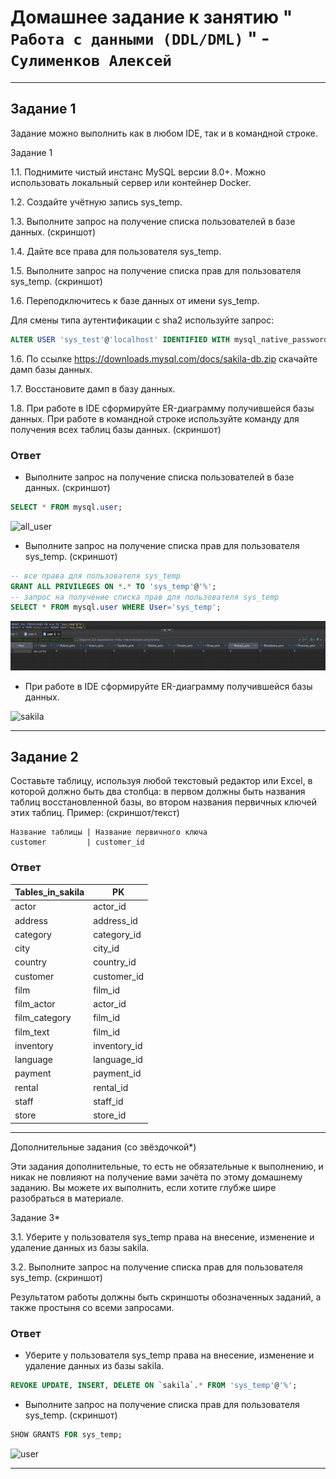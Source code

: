 # Домашнее задание к занятию " `Работа с данными (DDL/DML)` " - `Сулименков Алексей`

---

## Задание 1

Задание можно выполнить как в любом IDE, так и в командной строке.

Задание 1

1.1. Поднимите чистый инстанс MySQL версии 8.0+. Можно использовать локальный сервер или контейнер Docker.

1.2. Создайте учётную запись sys_temp.

1.3. Выполните запрос на получение списка пользователей в базе данных. (скриншот)

1.4. Дайте все права для пользователя sys_temp.

1.5. Выполните запрос на получение списка прав для пользователя sys_temp. (скриншот)

1.6. Переподключитесь к базе данных от имени sys_temp.

Для смены типа аутентификации с sha2 используйте запрос:

```SQL
ALTER USER 'sys_test'@'localhost' IDENTIFIED WITH mysql_native_password BY 'password';
```

1.6. По ссылке https://downloads.mysql.com/docs/sakila-db.zip скачайте дамп базы данных.

1.7. Восстановите дамп в базу данных.

1.8. При работе в IDE сформируйте ER-диаграмму получившейся базы данных. При работе в командной строке используйте команду для получения всех таблиц базы данных. (скриншот)

### Ответ

- Выполните запрос на получение списка пользователей в базе данных. (скриншот)

```SQL
SELECT * FROM mysql.user;
```

![all_user](https://github.com/biparasite/DB-12-02HW/blob/main/sql_user.png)

- Выполните запрос на получение списка прав для пользователя sys_temp. (скриншот)

```SQL
-- все права для пользователя sys_temp
GRANT ALL PRIVILEGES ON *.* TO 'sys_temp'@'%';
-- запрос на получение списка прав для пользователя sys_temp
SELECT * FROM mysql.user WHERE User='sys_temp';
```

![sys_temp](https://github.com/biparasite/DB-12-02HW/blob/main/sys_temp.png)

- При работе в IDE сформируйте ER-диаграмму получившейся базы данных.

![sakila](https://github.com/biparasite/DB-12-02HW/blob/main/disakila.png)

---

## Задание 2

Составьте таблицу, используя любой текстовый редактор или Excel, в которой должно быть два столбца: в первом должны быть названия таблиц восстановленной базы, во втором названия первичных ключей этих таблиц. Пример: (скриншот/текст)

```text
Название таблицы | Название первичного ключа
customer         | customer_id
```

### Ответ

| Tables_in_sakila | PK           |
| ---------------- | ------------ |
| actor            | actor_id     |
| address          | address_id   |
| category         | category_id  |
| city             | city_id      |
| country          | country_id   |
| customer         | customer_id  |
| film             | film_id      |
| film_actor       | actor_id     |
| film_category    | film_id      |
| film_text        | film_id      |
| inventory        | inventory_id |
| language         | language_id  |
| payment          | payment_id   |
| rental           | rental_id    |
| staff            | staff_id     |
| store            | store_id     |

---

Дополнительные задания (со звёздочкой\*)

Эти задания дополнительные, то есть не обязательные к выполнению, и никак не повлияют на получение вами зачёта по этому домашнему заданию. Вы можете их выполнить, если хотите глубже шире разобраться в материале.

Задание 3\*

3.1. Уберите у пользователя sys_temp права на внесение, изменение и удаление данных из базы sakila.

3.2. Выполните запрос на получение списка прав для пользователя sys_temp. (скриншот)

Результатом работы должны быть скриншоты обозначенных заданий, а также простыня со всеми запросами.

### Ответ

- Уберите у пользователя sys_temp права на внесение, изменение и удаление данных из базы sakila.

```SQL
REVOKE UPDATE, INSERT, DELETE ON `sakila`.* FROM 'sys_temp'@'%';
```

- Выполните запрос на получение списка прав для пользователя sys_temp. (скриншот)

```SQL
SHOW GRANTS FOR sys_temp;
```

![user](https://github.com/biparasite/DB-12-02HW-/blob/main/user.png)

---
